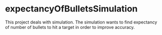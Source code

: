# expectancyOfBulletsSimulation
This project deals with simulation. The simulation wants to find expectancy of number of bullets to hit a target in order to improve accuracy.
